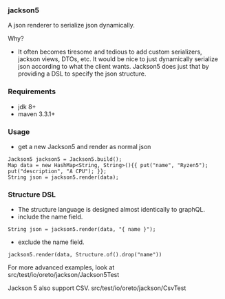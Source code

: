 ### jackson5 
A json renderer to serialize json dynamically.

Why?
 - It often becomes tiresome and tedious to add custom serializers, jackson views, DTOs, etc. 
It would be nice to just dynamically serialize json according to what the client wants. 
Jackson5 does just that by providing a DSL to specify the json structure.
  
### Requirements
 - jdk 8+
 - maven 3.3.1+

### Usage
 - get a new Jackson5 and render as normal json
```
Jackson5 jackson5 = Jackson5.build();
Map data = new HashMap<String, String>(){{ put("name", "Ryzen5"); put("description", "A CPU"); }};
String json = jackson5.render(data);
```

### Structure DSL
- The structure language is designed almost identically to graphQL. 
- include the name field.
```
String json = jackson5.render(data, "{ name }");
```
- exclude the name field.
```
jackson5.render(data, Structure.of().drop("name"))
```

For more advanced examples, look at src/test/io/oreto/jackson/Jackson5Test

Jackson 5 also support CSV. src/test/io/oreto/jackson/CsvTest

